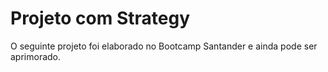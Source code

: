 # Projeto com Strategy

O seguinte projeto foi elaborado no Bootcamp Santander e ainda pode ser aprimorado.
